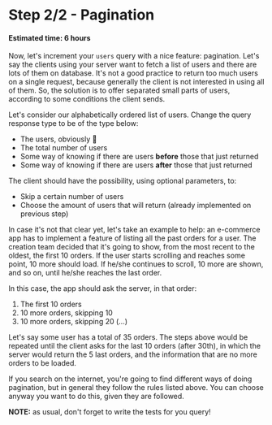 # Step 2/2 - Pagination
#### Estimated time: 6 hours

Now, let's increment your `users` query with a nice feature: pagination. Let's say the clients using your server want to fetch a list of users and there are lots of them on database. It's not a good practice to return too much users on a single request, because generally the client is not interested in using all of them. So, the solution is to offer separated small parts of users, according to some conditions the client sends.

Let's consider our alphabetically ordered list of users. Change the query response type to be of the type below:

+ The users, obviously 🤣
+ The total number of users
+ Some way of knowing if there are users **before** those that just returned
+ Some way of knowing if there are users **after** those that just returned

The client should have the possibility, using optional parameters, to:

+ Skip a certain number of users
+ Choose the amount of users that will return (already implemented on previous step)

In case it's not that clear yet, let's take an example to help: an e-commerce app has to implement a feature of listing all the past orders for a user. The creation team decided that it's going to show, from the most recent to the oldest, the first 10 orders. If the user starts scrolling and reaches some point, 10 more should load. If he/she continues to scroll, 10 more are shown, and so on, until he/she reaches the last order.

In this case, the app should ask the server, in that order:

1. The first 10 orders
1. 10 more orders, skipping 10
1. 10 more orders, skipping 20
(...)

Let's say some user has a total of 35 orders. The steps above would be repeated until the client asks for the last 10 orders (after 30th), in which the server would return the 5 last orders, and the information that are no more orders to be loaded.

If you search on the internet, you're going to find different ways of doing pagination, but in general they follow the rules listed above. You can choose anyway you want to do this, given they are followed.

**NOTE:** as usual, don't forget to write the tests for you query!
